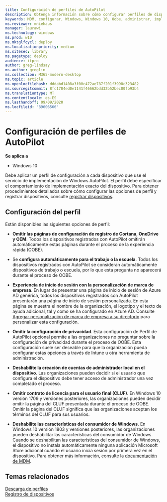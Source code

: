 ```yaml
---
title: Configuración de perfiles de AutoPilot
description: Obtenga información sobre cómo configurar perfiles de dispositivo para la implementación de Windows AutoPilot.
keywords: MDM, configurar, Windows, Windows 10, Oobe, administrar, implementar, AutoPilot, ZTD, cero-Touch, Partner, msfb, Intune
ms.reviewer: mniehaus
manager: laurawi
ms.technology: windows
ms.prod: w10
ms.mktglfcycl: deploy
ms.localizationpriority: medium
ms.sitesec: library
ms.pagetype: deploy
audience: itpro
author: greg-lindsay
ms.author: greglin
ms.collection: M365-modern-desktop
ms.topic: article
ms.openlocfilehash: dddabd1408a3f00c472ae787f201f3998c323482
ms.sourcegitcommit: 8fc1704ed0e1141f46662bdd32b52bec00fb93b4
ms.translationtype: MT
ms.contentlocale: es-ES
ms.lasthandoff: 09/09/2020
ms.locfileid: "89606566"
---
```

# <a name="configure-autopilot-profiles"></a>Configuración de perfiles de AutoPilot

**Se aplica a**

-  Windows 10

Debe aplicar un perfil de configuración a cada dispositivo que use el servicio de implementación de Windows AutoPilot. El perfil debe especificar el comportamiento de implementación exacto del dispositivo. Para obtener procedimientos detallados sobre cómo configurar las opciones de perfil y registrar dispositivos, consulte [registrar dispositivos](add-devices.md#registering-devices).

## <a name="profile-settings"></a>Configuración del perfil

Están disponibles las siguientes opciones de perfil:

-  **Omitir las páginas de configuración de registro de Cortana, OneDrive y OEM**. Todos los dispositivos registrados con AutoPilot omitirán automáticamente estas páginas durante el proceso de la experiencia rápida (OOBE).

-  Se **configura automáticamente para el trabajo o la escuela**. Todos los dispositivos registrados con AutoPilot se consideran automáticamente dispositivos de trabajo o escuela, por lo que esta pregunta no aparecerá durante el proceso de OOBE.

-  **Experiencia de inicio de sesión con la personalización de marca de empresa**. En lugar de presentar una página de inicio de sesión de Azure AD genérica, todos los dispositivos registrados con AutoPilot presentarán una página de inicio de sesión personalizada. En esta página se muestra el nombre de la organización, el logotipo y el texto de ayuda adicional, tal y como se ha configurado en Azure AD. Consulte [Agregar personalización de marca de empresa a su directorio](/azure/active-directory/customize-branding#add-company-branding-to-your-directory) para personalizar esta configuración.

-  **Omitir la configuración de privacidad**. Esta configuración de Perfil de AutoPilot opcional permite a las organizaciones no preguntar sobre la configuración de privacidad durante el proceso de OOBE. Esta configuración suele ser deseable para que la organización pueda configurar estas opciones a través de Intune u otra herramienta de administración.

-  **Deshabilite la creación de cuentas de administrador local en el dispositivo**. Las organizaciones pueden decidir si el usuario que configura el dispositivo debe tener acceso de administrador una vez completado el proceso.

-  **Omitir contrato de licencia para el usuario final (CLUF)**. En Windows 10 versión 1709 y versiones posteriores, las organizaciones pueden decidir omitir la página del CLUF presentada durante el proceso de OOBE. Omitir la página del CLUF significa que las organizaciones aceptan los términos del CLUF para sus usuarios.

-  **Deshabilite las características del consumidor de Windows**. En Windows 10 versión 1803 y versiones posteriores, las organizaciones pueden deshabilitar las características del consumidor de Windows. Cuando se deshabilitan las características del consumidor de Windows, el dispositivo no instala automáticamente ninguna aplicación Microsoft Store adicional cuando el usuario inicia sesión por primera vez en el dispositivo. Para obtener más información, consulte la [documentación de MDM](/windows/client-management/mdm/policy-csp-experience#experience-allowwindowsconsumerfeatures).

## <a name="related-topics"></a>Temas relacionados

[Descarga de perfiles](troubleshooting.md#profile-download)<br>
[Registro de dispositivos](add-devices.md)
